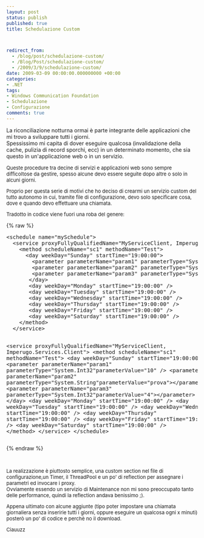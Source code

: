 ```yaml
---
layout: post
status: publish
published: true
title: Schedulazione Custom



redirect_from: 
  - /blog/post/schedulazione-custom/
  - /Blog/Post/schedulazione-custom/
  - /2009/3/9/schedulazione-custom/
date: 2009-03-09 00:00:00.000000000 +00:00
categories:
- .NET
tags:
- Windows Communication Foundation
- Schedulazione
- Configurazione
comments: true
---
```

<p>La riconciliazione notturna ormai &egrave; parte integrante delle applicazioni che mi trovo a sviluppare tutti i giorni.&nbsp;<br />
Spessissimo mi capita di dover eseguire qualcosa (invalidazione della cache, pulizia di record sporchi, ecc) in un determinato momento, che sia questo in un'applicazione web o in un servizio.</p>
<p style="font-size: small; ">Queste procedure tra decine di servizi e applicazioni web sono sempre difficoltose da gestire, spesso alcune devo essere seguite dopo altre o solo in alcuni giorni.</p>
<p style="font-size: small; ">Proprio per questa serie di motivi che ho deciso di crearmi un servizio custom del tutto autonomo in cui, tramite file di configurazione, devo solo specificare cosa, dove e quando devo effettuare una chiamata.</p>
<p style="font-size: small; ">Tradotto in codice viene fuori una roba del genere:</p>
{% raw %}<pre title="code" class="brush: csharp">
&lt;schedule name=&quot;mySchedule&quot;&gt; 
  &lt;service proxyFullyQualifiedName=&quot;MyServiceClient, Imperugo.Services.Client&quot;&gt; 
    &lt;method scheduleName=&quot;sc1&quot; methodName=&quot;Test&quot;&gt; 
      &lt;day weekDay=&quot;Sunday&quot; startTime=&quot;19:00:00&quot;&gt; 
        &lt;parameter parameterName=&quot;param1&quot; parameterType=&quot;System.Int32&quot;parameterValue=&quot;10&quot; /&gt; 
        &lt;parameter parameterName=&quot;param2&quot; parameterType=&quot;System.String&quot;parameterValue=&quot;prova&quot;&gt;&lt;/parameter&gt; 
        &lt;parameter parameterName=&quot;param3&quot; parameterType=&quot;System.Int32&quot;parameterValue=&quot;4&quot;&gt;&lt;/parameter&gt; 
       &lt;/day&gt; 
       &lt;day weekDay=&quot;Monday&quot; startTime=&quot;19:00:00&quot; /&gt; 
       &lt;day weekDay=&quot;Tuesday&quot; startTime=&quot;19:00:00&quot; /&gt; 
       &lt;day weekDay=&quot;Wednesday&quot; startTime=&quot;19:00:00&quot; /&gt; 
       &lt;day weekDay=&quot;Thursday&quot; startTime=&quot;19:00:00&quot; /&gt; 
       &lt;day weekDay=&quot;Friday&quot; startTime=&quot;19:00:00&quot; /&gt; 
       &lt;day weekDay=&quot;Saturday&quot; startTime=&quot;19:00:00&quot; /&gt; 
    &lt;/method&gt; 
  &lt;/service&gt;

   &lt;service proxyFullyQualifiedName=&quot;MyServiceClient, Imperugo.Services.Client&quot;&gt; 
    &lt;method scheduleName=&quot;sc1&quot; methodName=&quot;Test&quot;&gt; 
      &lt;day weekDay=&quot;Sunday&quot; startTime=&quot;19:00:00&quot;&gt; 
        &lt;parameter parameterName=&quot;param1&quot; parameterType=&quot;System.Int32&quot;parameterValue=&quot;10&quot; /&gt; 
        &lt;parameter parameterName=&quot;param2&quot; parameterType=&quot;System.String&quot;parameterValue=&quot;prova&quot;&gt;&lt;/parameter&gt; 
        &lt;parameter parameterName=&quot;param3&quot; parameterType=&quot;System.Int32&quot;parameterValue=&quot;4&quot;&gt;&lt;/parameter&gt; 
       &lt;/day&gt; 
       &lt;day weekDay=&quot;Monday&quot; startTime=&quot;19:00:00&quot; /&gt; 
       &lt;day weekDay=&quot;Tuesday&quot; startTime=&quot;19:00:00&quot; /&gt; 
       &lt;day weekDay=&quot;Wednesday&quot; startTime=&quot;19:00:00&quot; /&gt; 
       &lt;day weekDay=&quot;Thursday&quot; startTime=&quot;19:00:00&quot; /&gt; 
       &lt;day weekDay=&quot;Friday&quot; startTime=&quot;19:00:00&quot; /&gt; 
       &lt;day weekDay=&quot;Saturday&quot; startTime=&quot;19:00:00&quot; /&gt; 
    &lt;/method&gt; 
  &lt;/service&gt; 
&lt;/schedule&gt; </pre>{% endraw %}
<p style="font-size: small; ">&nbsp;</p>
<p style="font-size: small; ">La realizzazione &egrave; piuttosto semplice, una custom section nel file di configurazione,un Timer, il ThreadPool e un po' di reflection per assegnare i parametri ed invocare i proxy.&nbsp;<br />
Ovviamente essendo un servizio di Maintenance non mi sono preoccupato tanto delle performance, quindi la reflection andava benissimo ;).</p>
<p style="font-size: small; ">Appena ultimato con alcune aggiunte (tipo poter impostare una chiamata giornaliera senza inseririe tutti i giorni, oppure eseguire un qualcosa ogni x minuti) poster&ograve; un po' di codice e perch&egrave; no il download.</p>
<p style="font-size: small; ">Ciauuzz</p>
